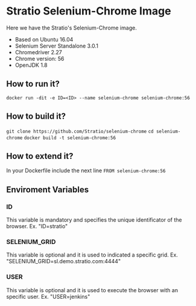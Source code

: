 Stratio Selenium-Chrome Image
=============================

Here we have the Stratio's Selenium-Chrome image.

* Based on Ubuntu 16.04
* Selenium Server Standalone 3.0.1
* Chromedriver 2.27
* Chrome version: 56
* OpenJDK 1.8

## How to run it?

```docker run -dit -e ID=<ID> --name selenium-chrome selenium-chrome:56```

## How to build it?

```git clone https://github.com/Stratio/selenium-chrome```
```cd selenium-chrome```
```docker build -t selenium-chrome:56 ```

## How to extend it?

In your Dockerfile include the next line
```FROM selenium-chrome:56```

## Enviroment Variables

### ID
This variable is mandatory and specifies the unique identificator of the browser.
Ex. "ID=stratio"

### SELENIUM_GRID
This variable is optional and it is used to indicated a specific grid.
Ex. "SELENIUM_GRID=sl.demo.stratio.com:4444"

### USER
This variable is optional and it is used to execute the browser with an specific user.
Ex. "USER=jenkins"
